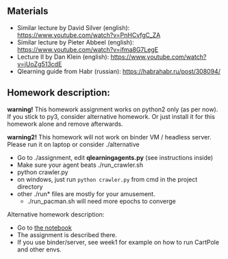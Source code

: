 ## Materials
* Similar lecture by David Silver (english): https://www.youtube.com/watch?v=PnHCvfgC_ZA
* Similar lecture by Pieter Abbeel (english): https://www.youtube.com/watch?v=ifma8G7LegE
* Lecture II by Dan Klein (english): https://www.youtube.com/watch?v=jUoZg513cdE
* Qlearning guide from Habr (russian): https://habrahabr.ru/post/308094/

## Homework description:

__warning!__ This homework assignment works on python2 only (as per now). If you stick to py3, consider alternative homework. Or just install it for this homework alone and remove afterwards.

__warning2!__ This homework will not work on binder VM / headless server. Please run it on laptop or consider ./alternative

* Go to ./assignment, edit __qlearningagents.py__ (see instructions inside)
* Make sure your agent beats ./run_crawler.sh 
* python crawler.py
 * on windows, just run `python crawler.py` from cmd in the project directory
* other ./run* files are mostly for your amusement. 
  * ./run_pacman.sh will need more epochs to converge

Alternative homework description:
* Go to [the notebook](https://github.com/yandexdataschool/Practical_RL/blob/master/week2/alternative/homework.ipynb)
* The assignment is described there.
* If you use binder/server, see week1 for example on how to run CartPole and other envs.
